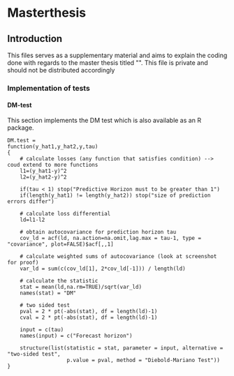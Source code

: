 # Masterthesis
## Introduction
This files serves as a supplementary material and aims to explain the coding done with regards to the master thesis titled "". This file is private and should not be distributed accordingly
### Implementation of tests
#### DM-test
This section implements the DM test which is also available as an R package.

```Mako
DM.test =
function(y_hat1,y_hat2,y,tau)
{
    # calculate losses (any function that satisfies condition) --> coud extend to more functions
    l1=(y_hat1-y)^2
    l2=(y_hat2-y)^2

    if(tau < 1) stop("Predictive Horizon must to be greater than 1")     
    if(length(y_hat1) != length(y_hat2)) stop("size of prediction errors differ")
    
    # calculate loss differential
    ld=l1-l2
    
    # obtain autocovariance for prediction horizon tau
    cov_ld = acf(ld, na.action=na.omit,lag.max = tau-1, type = "covariance", plot=FALSE)$acf[,,1]
    
    # calculate weighted sums of autocovariance (look at screenshot for proof)
    var_ld = sum(c(cov_ld[1], 2*cov_ld[-1])) / length(ld)
    
    # calculate the statistic
    stat = mean(ld,na.rm=TRUE)/sqrt(var_ld)
    names(stat) = "DM"
    
    # two sided test 
    pval = 2 * pt(-abs(stat), df = length(ld)-1)
    cval = 2 * pt(-abs(stat), df = length(ld)-1)
    
    input = c(tau)
    names(input) = c("Forecast horizon")
    
    structure(list(statistic = stat, parameter = input, alternative = "two-sided test", 
                   p.value = pval, method = "Diebold-Mariano Test"))
} 
```


